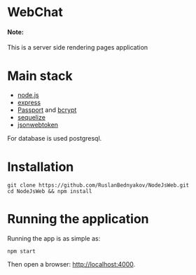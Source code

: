 # WebChat

<div><strong><h4>Note:</h4></strong> This is a server side rendering pages application


# Main stack #

* [node.js](http://nodejs.org)
* [express](http://expressjs.com)
* [Passport](http://passportjs.org) and [bcrypt](https://github.com/ncb000gt/node.bcrypt.js/)
* [sequelize](http://docs.sequelizejs.com/)
* [jsonwebtoken](https://www.npmjs.com/package/jsonwebtoken)

For database is used postgresql.


# Installation #

```
git clone https://github.com/RuslanBednyakov/NodeJsWeb.git
cd NodeJsWeb && npm install
```

# Running the application #

Running the app is as simple as:

```
npm start
```

Then open a browser: <http://localhost:4000>.
